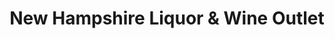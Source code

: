 ---
title: "New Hampshire Liquor & Wine Outlet"
url: /campton/new-hampshire-liquor-and-wine-outlet/
shop: alcohol
---